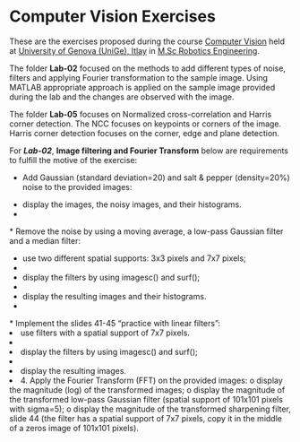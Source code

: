 # Computer Vision Exercises 

These are the exercises proposed during the course [Computer Vision](https://corsi.unige.it/en/off.f/2022/ins/60227?codcla=10635) held at [University of Genova (UniGe), Itlay](https://unige.it/en) in [M.Sc Robotics Engineering](https://corsi.unige.it/en/corsi/10635).  

The folder **Lab-02** focused on the methods to add different types of noise, filters and applying Fourier transformation to the sample image. Using MATLAB appropriate approach is applied on the sample image provided during the lab and the changes are observed with the image.

The folder **Lab-05** focuses on Normalized cross-correlation and Harris corner detection. The NCC focuses on keypoints or corners of the image. Harris corner detection focuses on the corner, edge and plane detection.

For ***Lab-02***, **Image filtering and Fourier Transform** below are requirements to fulfill the motive of the exercise:

* Add Gaussian (standard deviation=20) and salt & pepper (density=20%) noise to the provided images:
<ul>
<li>display the images, the noisy images, and their histograms.<li>
</ul>
* Remove the noise by using a moving average, a low-pass Gaussian filter and a median filter:
<ul>
<li> use two different spatial supports: 3x3 pixels and 7x7 pixels; <li>
<li> display the filters by using imagesc() and surf(); <li>
<li> display the resulting images and their histograms. <li>
</ul>
* Implement the slides 41-45 “practice with linear filters”:
<li> use filters with a spatial support of 7x7 pixels.<li>
<li> display the filters by using imagesc() and surf();<li>
<li> display the resulting images.<li>
4. Apply the Fourier Transform (FFT) on the provided images:
o display the magnitude (log) of the transformed images;
o display the magnitude of the transformed low-pass Gaussian filter (spatial support of
101x101 pixels with sigma=5);
o display the magnitude of the transformed sharpening filter, slide 44 (the filter has a
spatial support of 7x7 pixels, copy it in the middle of a zeros image of 101x101 pixels).




